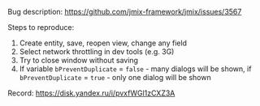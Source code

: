 Bug description: https://github.com/jmix-framework/jmix/issues/3567

Steps to reproduce:
1. Create entity, save, reopen view, change any field
2. Select network throttling in dev tools (e.g. 3G)
3. Try to close window without saving
4. If variable `bPreventDuplicate` = `false` - many dialogs will be shown, if `bPreventDuplicate` = `true` - only one dialog will be shown

Record: https://disk.yandex.ru/i/pvxfWGl1zCXZ3A